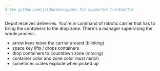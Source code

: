 ```yaml
---
# See github.com/js13kGames/games for supported frontmatter
---
```

Depot receives deliveries. You're in command of robotic carrier that has to bring the containers to the drop zone. There's a manager supervising the whole process.

- arrow keys move the carrier around (blinking)
- space key lifts / drops containers
- drop containers to countdown zone (moving)
- container color and zone color must match
- sometimes crates explode when picked up